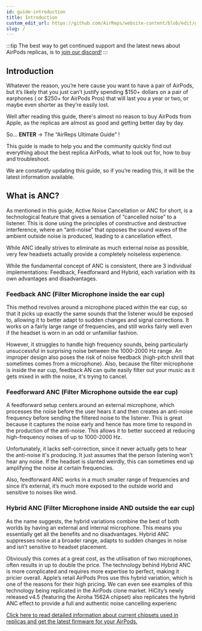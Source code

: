 ```yaml
---
id: guide-introduction
title: Introduction
custom_edit_url: https://github.com/AirReps/website-content/blob/edit/guide-intoduction.md
slug: /
---
```


:::tip
The best way to get continued support and the latest news about AirPods
replicas, is to [join our discord!](https://airreps.link/discord)
:::

## Introduction
Whatever the reason, you’re here cause you want to have a pair of AirPods, 
but it’s likely that you just can’t justify spending $150+ dollars on a pair of earphones (
or $250+ for AirPods Pros) that will last you a year or two, or maybe even shorter as they’re easily lost.

Well after reading this guide, there's almost no reason to buy AirPods from Apple, as the 
replicas are almost as good and getting better day by day.

So… **ENTER** → The “AirReps Ultimate Guide” !

This guide is made to help you and the community quickly find out everything about the best replica AirPods, 
what to look out for, how to buy and troubleshoot.

We are constantly updating this guide, so if you’re reading this, it will be the latest information available.

## What is ANC?
As mentioned in this guide, Active Noise Cancellation or ANC for short, is a technological feature 
that gives a sensation of “cancelled noise” to a listener. This is done using the principles of constructive 
and destructive interference, where an “anti-noise” that opposes the sound waves of the ambient outside noise 
is produced, leading to a cancellation effect.

While ANC ideally strives to eliminate as much external noise as possible, very few headsets actually provide a 
completely noiseless experience.

While the fundamental concept of ANC is consistent, there are 3 individual implementations: 
Feedback, Feedforward and Hybrid, each variation with its own advantages and disadvantages.


### Feedback ANC (Filter Microphone inside the ear cup)
This method revolves around a microphone placed within the ear cup, so that it picks up exactly the same 
sounds that the listener would be exposed to, allowing it to better adapt to sudden changes and signal corrections. 
It works on a fairly large range of frequencies, and still works fairly well even if the headset is worn in an odd 
or unfamiliar fashion.

However, it struggles to handle high frequency sounds, being particularly unsuccessful in surprising noise between 
the 1000-2000 Hz range. An improper design also poses the risk of noise feedback (high-pitch shrill that sometimes 
comes from a microphone). Also, because the filter microphone is inside the ear cup, feedback AN can quite easily 
filter out your music as it gets mixed in with the noise, it's trying to cancel.

### Feedforward ANC (Filter Microphone outside the ear cup)
A feedforward setup centers around an external microphone, which processes the noise before the user hears it and then 
creates an anti-noise frequency before sending the filtered noise to the listener. This is great because it captures 
the noise early and hence has more time to respond in the production of the anti-noise. This allows it to better 
succeed at reducing high-frequency noises of up to 1000-2000 Hz.

Unfortunately, it lacks self-correction, since it never actually gets to hear the anti-noise it's producing. 
It just assumes that the person listening won’t hear any noise. If the headset is slanted weirdly, this can sometimes 
end up amplifying the noise at certain frequencies.

Also, feedforward ANC works in a much smaller range of frequencies and since it’s external, it’s much more exposed to 
the outside world and sensitive to noises like wind.

### Hybrid ANC (Filter Microphone inside AND outside the ear cup)
As the name suggests, the hybrid variations combine the best of both worlds by having an external and internal 
microphone. This means you essentially get all the benefits and no disadvantages. Hybrid ANC suppresses noise at a 
broader range, adapts to sudden changes in noise and isn’t sensitive to headset placement.

Obviously this comes at a great cost, as the utilisation of two microphones, often results in up to double the 
price. The technology behind Hybrid ANC is more complicated and requires more expertise to perfect, making it 
pricier overall. Apple’s retail AirPods Pros use this hybrid variation, which is one of the reasons for their 
high pricing. We can even see examples of this technology being replicated in the AirPods clone market. HiCity’s 
newly released v4.5 (featuring the Airoha 1562A chipset) also replicates the hybrid ANC effect to provide a full 
and authentic noise cancelling experienc

[Click here to read detailed information about current chipsets used in replicas and get the 
latest firmware for your AirPods.](guide-chipset-information.md)
